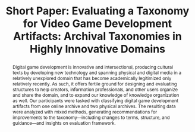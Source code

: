 ---
abstract: Digital game development is innovative and intersectional, producing cultural
  texts by developing new technology and spanning physical and digital media in a
  relatively unexplored domain that has become academically legitimized only relatively
  recently. As such, it offers fertile ground for designing and evaluating structures
  to help creators, information professionals, and other users organize and share
  the domain, and to expand our knowledge of knowledge organization as well. Our participants
  were tasked with classifying digital game development artifacts from one online
  archive and two physical archives. The resulting data were analyzed with mixed methods,
  generating recommendations for improvements to the taxonomy—including changes to
  terms, structure, and guidance—and insights on evaluation framework.
creators:
- Schmalz, Marc
date: null
document_url: https://az659834.vo.msecnd.net/eventsairwesteuprod/production-inconference-public/6c0c5184b2fc4688912d5b8595a0fdd1
grand_parent: iPRES
institutions:
- University Of Washington Information School
keywords:
- metadata
- taxonomy evaluation
- video games
landing_page_url: null
language: eng
layout: publication
license: CC-BY 4.0 International
notes_url: null
parent: iPRES 2022
publication_type: short paper
size: null
slides_url: null
source_name: iPRES
title: 'Short Paper: Evaluating a Taxonomy for Video Game Development Artifacts: Archival
  Taxonomies in Highly Innovative Domains'
year: 2022
---